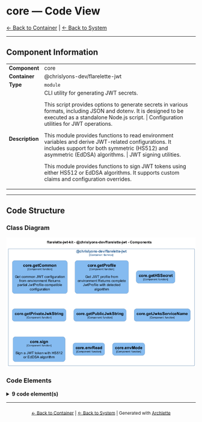 # core — Code View

[← Back to Container](./chrislyons_dev_flarelette_jwt.md) | [← Back to System](./README.md)

---

## Component Information

<table>
<tbody>
<tr>
<td><strong>Component</strong></td>
<td>core</td>
</tr>
<tr>
<td><strong>Container</strong></td>
<td>@chrislyons-dev/flarelette-jwt</td>
</tr>
<tr>
<td><strong>Type</strong></td>
<td><code>module</code></td>
</tr>
<tr>
<td><strong>Description</strong></td>
<td>CLI utility for generating JWT secrets.

This script provides options to generate secrets in various formats, including JSON and dotenv.
It is designed to be executed as a standalone Node.js script. | Configuration utilities for JWT operations.

This module provides functions to read environment variables and derive JWT-related configurations.
It includes support for both symmetric (HS512) and asymmetric (EdDSA) algorithms. | JWT signing utilities.

This module provides functions to sign JWT tokens using either HS512 or EdDSA algorithms.
It supports custom claims and configuration overrides.</td>
</tr>
</tbody>
</table>

---

## Code Structure

### Class Diagram

![Class Diagram](./diagrams/structurizr-Classes_chrislyons_dev_flarelette_jwt__core.png)

### Code Elements

<details>
<summary><strong>9 code element(s)</strong></summary>



#### Functions

##### `envRead()`


<table>
<tbody>
<tr>
<td><strong>Type</strong></td>
<td><code>function</code></td>
</tr>
<tr>
<td><strong>Visibility</strong></td>
<td><code>private</code></td>
</tr>
<tr>
<td><strong>Returns</strong></td>
<td><code>string</code></td>
</tr>
<tr>
<td><strong>Location</strong></td>
<td><code>C:/Users/chris/git/flarelette-jwt-kit/packages/flarelette-jwt-ts/src/config.ts:13</code></td>
</tr>
</tbody>
</table>

**Parameters:**

- `name`: <code>string</code>

---
##### `envMode()`


<table>
<tbody>
<tr>
<td><strong>Type</strong></td>
<td><code>function</code></td>
</tr>
<tr>
<td><strong>Visibility</strong></td>
<td><code>public</code></td>
</tr>
<tr>
<td><strong>Returns</strong></td>
<td><code>import("C:/Users/chris/git/flarelette-jwt-kit/packages/flarelette-jwt-ts/src/types").AlgType</code></td>
</tr>
<tr>
<td><strong>Location</strong></td>
<td><code>C:/Users/chris/git/flarelette-jwt-kit/packages/flarelette-jwt-ts/src/config.ts:23</code></td>
</tr>
</tbody>
</table>

**Parameters:**

- `role`: <code>"producer" | "consumer"</code>

---
##### `getCommon()`

Get common JWT configuration from environment
Returns partial JwtProfile-compatible configuration

<table>
<tbody>
<tr>
<td><strong>Type</strong></td>
<td><code>function</code></td>
</tr>
<tr>
<td><strong>Visibility</strong></td>
<td><code>public</code></td>
</tr>
<tr>
<td><strong>Returns</strong></td>
<td><code>{ iss: string; aud: string; leeway: number; ttlSeconds: number; }</code></td>
</tr>
<tr>
<td><strong>Location</strong></td>
<td><code>C:/Users/chris/git/flarelette-jwt-kit/packages/flarelette-jwt-ts/src/config.ts:54</code></td>
</tr>
</tbody>
</table>



---
##### `getProfile()`

Get JWT profile from environment
Returns complete JwtProfile with detected algorithm

<table>
<tbody>
<tr>
<td><strong>Type</strong></td>
<td><code>function</code></td>
</tr>
<tr>
<td><strong>Visibility</strong></td>
<td><code>public</code></td>
</tr>
<tr>
<td><strong>Returns</strong></td>
<td><code>Partial<import("C:/Users/chris/git/flarelette-jwt-kit/packages/flarelette-jwt-ts/src/types").JwtProfile> & { ttlSeconds: number; }</code></td>
</tr>
<tr>
<td><strong>Location</strong></td>
<td><code>C:/Users/chris/git/flarelette-jwt-kit/packages/flarelette-jwt-ts/src/config.ts:67</code></td>
</tr>
</tbody>
</table>

**Parameters:**

- `role`: <code>"producer" | "consumer"</code>

---
##### `getHSSecret()`


<table>
<tbody>
<tr>
<td><strong>Type</strong></td>
<td><code>function</code></td>
</tr>
<tr>
<td><strong>Visibility</strong></td>
<td><code>public</code></td>
</tr>
<tr>
<td><strong>Returns</strong></td>
<td><code>Uint8Array<ArrayBufferLike></code></td>
</tr>
<tr>
<td><strong>Location</strong></td>
<td><code>C:/Users/chris/git/flarelette-jwt-kit/packages/flarelette-jwt-ts/src/config.ts:82</code></td>
</tr>
</tbody>
</table>



---
##### `getPrivateJwkString()`


<table>
<tbody>
<tr>
<td><strong>Type</strong></td>
<td><code>function</code></td>
</tr>
<tr>
<td><strong>Visibility</strong></td>
<td><code>public</code></td>
</tr>
<tr>
<td><strong>Returns</strong></td>
<td><code>string</code></td>
</tr>
<tr>
<td><strong>Location</strong></td>
<td><code>C:/Users/chris/git/flarelette-jwt-kit/packages/flarelette-jwt-ts/src/config.ts:109</code></td>
</tr>
</tbody>
</table>



---
##### `getPublicJwkString()`


<table>
<tbody>
<tr>
<td><strong>Type</strong></td>
<td><code>function</code></td>
</tr>
<tr>
<td><strong>Visibility</strong></td>
<td><code>public</code></td>
</tr>
<tr>
<td><strong>Returns</strong></td>
<td><code>string</code></td>
</tr>
<tr>
<td><strong>Location</strong></td>
<td><code>C:/Users/chris/git/flarelette-jwt-kit/packages/flarelette-jwt-ts/src/config.ts:115</code></td>
</tr>
</tbody>
</table>



---
##### `getJwksServiceName()`


<table>
<tbody>
<tr>
<td><strong>Type</strong></td>
<td><code>function</code></td>
</tr>
<tr>
<td><strong>Visibility</strong></td>
<td><code>public</code></td>
</tr>
<tr>
<td><strong>Returns</strong></td>
<td><code>string</code></td>
</tr>
<tr>
<td><strong>Location</strong></td>
<td><code>C:/Users/chris/git/flarelette-jwt-kit/packages/flarelette-jwt-ts/src/config.ts:121</code></td>
</tr>
</tbody>
</table>



---
##### `sign()`

Sign a JWT token with HS512 or EdDSA algorithm

<table>
<tbody>
<tr>
<td><strong>Type</strong></td>
<td><code>function</code></td>
</tr>
<tr>
<td><strong>Visibility</strong></td>
<td><code>public</code></td>
</tr>
<tr>
<td><strong>Async</strong></td>
<td>Yes</td>
</tr>
<tr>
<td><strong>Returns</strong></td>
<td><code>Promise<string></code> — Signed JWT token string</td>
</tr>
<tr>
<td><strong>Location</strong></td>
<td><code>C:/Users/chris/git/flarelette-jwt-kit/packages/flarelette-jwt-ts/src/sign.ts:22</code></td>
</tr>
</tbody>
</table>

**Parameters:**

- `payload`: <code>import("C:/Users/chris/git/flarelette-jwt-kit/packages/flarelette-jwt-ts/src/types").ClaimsDict</code> — - Claims to include in the token (can include custom claims beyond standard JWT fields)- `opts`: <code>Partial<{ iss: string; aud: string | string[]; ttlSeconds: number; }></code> — - Optional overrides for iss, aud, ttlSeconds

---

</details>

---

<div align="center">
<sub><a href="./chrislyons_dev_flarelette_jwt.md">← Back to Container</a> | <a href="./README.md">← Back to System</a> | Generated with <a href="https://github.com/chrislyons-dev/archlette">Archlette</a></sub>
</div>
